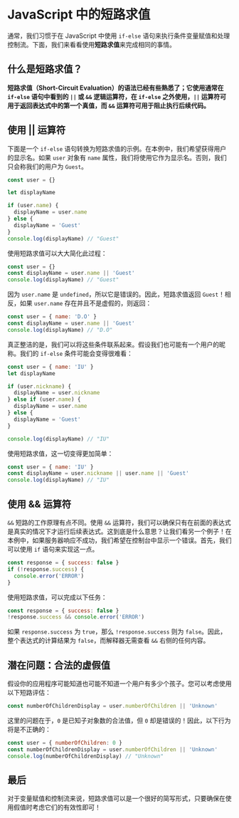 # JavaScript 中的短路求值

通常，我们习惯于在 JavaScript 中使用 `if-else` 语句来执行条件变量赋值和处理控制流。下面，我们来看看使用**短路求值**来完成相同的事情。

## 什么是短路求值？

**短路求值（Short-Circuit Evaluation）**的语法已经有些熟悉了；它使用通常在 `if-else` 语句中看到的 `||` 或 `&&` 逻辑运算符，在 `if-else` 之外使用，**`||` 运算符可用于返回表达式中的第一个真值，而 `&&` 运算符可用于阻止执行后续代码。**

## 使用 || 运算符

下面是一个 `if-else` 语句转换为短路求值的示例。在本例中，我们希望获得用户的显示名。如果 `user` 对象有 `name` 属性，我们将使用它作为显示名。否则，我们只会称我们的用户为 `Guest`。

```js
const user = {}

let displayName

if (user.name) {
  displayName = user.name
} else {
  displayName = 'Guest'
}
console.log(displayName) // "Guest"
```

使用短路求值可以大大简化此过程：

```js
const user = {}
const displayName = user.name || 'Guest'
console.log(displayName) // "Guest"
```

因为 `user.name` 是 `undefined`，所以它是错误的。因此，短路求值返回 `Guest`！相反，如果 `user.name` 存在并且不是虚假的，则返回：

```js
const user = { name: 'D.O' }
const displayName = user.name || 'Guest'
console.log(displayName) // "D.O"
```

真正整洁的是，我们可以将这些条件联系起来。假设我们也可能有一个用户的昵称。我们的 `if-else` 条件可能会变得很难看：

```js
const user = { name: 'IU' }
let displayName

if (user.nickname) {
  displayName = user.nickname
} else if (user.name) {
  displayName = user.name
} else {
  displayName = 'Guest'
}

console.log(displayName) // "IU"
```

使用短路求值，这一切变得更加简单：

```js
const user = { name: 'IU' }
const displayName = user.nickname || user.name || 'Guest'
console.log(displayName) // "IU"
```

## 使用 && 运算符

`&&` 短路的工作原理有点不同。使用 `&&` 运算符，我们可以确保只有在前面的表达式是真实的情况下才运行后续表达式。这到底是什么意思？让我们看另一个例子！在本例中，如果服务器响应不成功，我们希望在控制台中显示一个错误。首先，我们可以使用 `if` 语句来实现这一点。

```js
const response = { success: false }
if (!response.success) {
  console.error('ERROR')
}
```

使用短路求值，可以完成以下任务：

```js
const response = { success: false }
!response.success && console.error('ERROR')
```

如果 `response.success` 为 `true`，那么 `!response.success` 则为 `false`。因此，整个表达式的计算结果为 `false`，而解释器无需查看 `&&` 右侧的任何内容。

## 潜在问题：合法的虚假值

假设你的应用程序可能知道也可能不知道一个用户有多少个孩子。您可以考虑使用以下短路评估：

```js
const numberOfChildrenDisplay = user.numberOfChildren || 'Unknown'
```

这里的问题在于，`0` 是已知子对象数的合法值，但 `0` 却是错误的！因此，以下行为将是不正确的：

```js
const user = { numberOfChildren: 0 }
const numberOfChildrenDisplay = user.numberOfChildren || 'Unknown'
console.log(numberOfChildrenDisplay) // "Unknown"
```

## 最后

对于变量赋值和控制流来说，短路求值可以是一个很好的简写形式，只要确保在使用假值时考虑它们的有效性即可！

